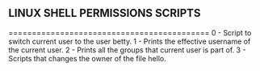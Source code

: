## LINUX SHELL PERMISSIONS SCRIPTS
===========================================
0 - Script to switch current user to the user betty.
1 - Prints the effective username of the current user.
2 - Prints all the groups that current user is part of.
3 - Scripts that changes the owner of the file hello.
